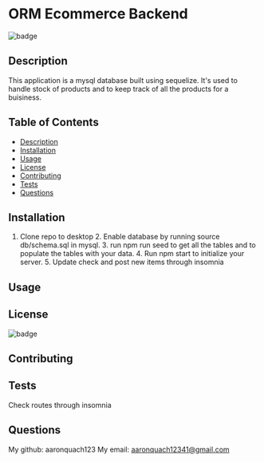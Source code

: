 
  # ORM Ecommerce Backend
  ![badge](https://img.shields.io/badge/license-Open-blue)

  ## Description 
  This application is a mysql database built using sequelize. It's used to handle stock of products and to keep track of all the products for a buisiness. 

  ## Table of Contents 
  - [Description](#description)
  - [Installation](#installation)
  - [Usage](#usage)
  - [License](#license)
  - [Contributing](#contributing)
  - [Tests](#tests)
  - [Questions](#questions)

  ## Installation
  1. Clone repo to desktop 2. Enable database by running source db/schema.sql in mysql. 3. run npm run seed to get all the tables  and to populate the tables with your data. 4. Run npm start to initialize your server. 5. Update check and post new items through insomnia

  ## Usage
  

  ## License
  ![badge](https://img.shields.io/badge/license-Open-blue)

  ## Contributing
  

  ## Tests
  Check routes through insomnia

  ## Questions
  My github: aaronquach123
  My email: aaronquach12341@gmail.com
